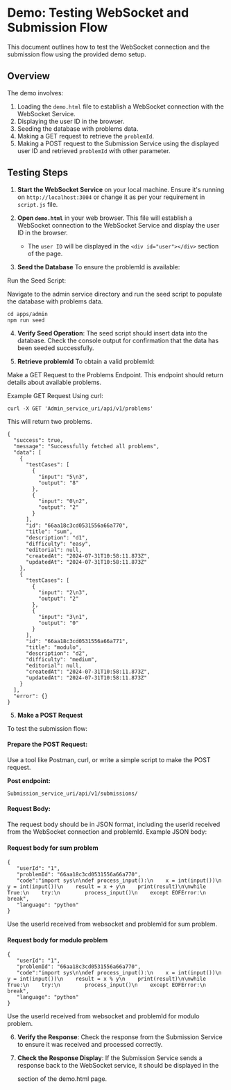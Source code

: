 # Demo: Testing WebSocket and Submission Flow

This document outlines how to test the WebSocket connection and the submission flow using the provided demo setup.

## Overview

The demo involves:
1. Loading the `demo.html` file to establish a WebSocket connection with the WebSocket Service.
2. Displaying the user ID in the browser.
3. Seeding the database with problems data.
4. Making a GET request to retrieve the `problemId`.
5. Making a POST request to the Submission Service using the displayed user ID and retrieved `problemId` with other parameter.

## Testing Steps

1. **Start the WebSocket Service** on your local machine. Ensure it's running on `http://localhost:3004` or change it as per your requirement in `script.js` file.

2. **Open `demo.html`** in your web browser. This file will establish a WebSocket connection to the WebSocket Service and display the user ID in the browser.

   - The `user ID` will be displayed in the `<div id="user"></div>` section of the page.

3. **Seed the Database**
To ensure the problemId is available:

Run the Seed Script:

Navigate to the admin service directory and run the seed script to populate the database with problems data.
```
cd apps/admin
npm run seed
```
4. **Verify Seed Operation**: The seed script should insert data into the database. Check the console output for confirmation that the data has been seeded successfully.

5. **Retrieve problemId**
To obtain a valid problemId:

Make a GET Request to the Problems Endpoint. This endpoint should return details about available problems.

Example GET Request Using curl:
```
curl -X GET 'Admin_service_uri/api/v1/problems'
```

This will return two problems.
```
{
  "success": true,
  "message": "Successfully fetched all problems",
  "data": [
    {
      "testCases": [
        {
          "input": "5\n3",
          "output": "8"
        },
        {
          "input": "0\n2",
          "output": "2"
        }
      ],
      "id": "66aa18c3cd0531556a66a770",
      "title": "sum",
      "description": "d1",
      "difficulty": "easy",
      "editorial": null,
      "createdAt": "2024-07-31T10:58:11.873Z",
      "updatedAt": "2024-07-31T10:58:11.873Z"
    },
    {
      "testCases": [
        {
          "input": "2\n3",
          "output": "2"
        },
        {
          "input": "3\n1",
          "output": "0"
        }
      ],
      "id": "66aa18c3cd0531556a66a771",
      "title": "modulo",
      "description": "d2",
      "difficulty": "medium",
      "editorial": null,
      "createdAt": "2024-07-31T10:58:11.873Z",
      "updatedAt": "2024-07-31T10:58:11.873Z"
    }
  ],
  "error": {}
}
```

5. **Make a POST Request**

To test the submission flow:

#### Prepare the POST Request:
Use a tool like Postman, curl, or write a simple script to make the POST request.

**Post endpoint:**
```
Submission_service_uri/api/v1/submissions/
```

#### Request Body:
The request body should be in JSON format, including the userId received from the WebSocket connection and problemId.
Example JSON body:
#### Request body for sum problem
``` 
{
   "userId": "1",
   "problemId": "66aa18c3cd0531556a66a770",
   "code":"import sys\n\ndef process_input():\n    x = int(input())\n    y = int(input())\n    result = x + y\n    print(result)\n\nwhile True:\n    try:\n        process_input()\n    except EOFError:\n        break",
   "language": "python"
} 
```
Use the userId received from websocket and problemId for sum problem.
#### Request body for modulo problem
```
{
   "userId": "1",
   "problemId": "66aa18c3cd0531556a66a770",
   "code":"import sys\n\ndef process_input():\n    x = int(input())\n    y = int(input())\n    result = x % y\n    print(result)\n\nwhile True:\n    try:\n        process_input()\n    except EOFError:\n        break",
   "language": "python"
} 
```
Use the userId received from websocket and problemId for modulo problem.

6. **Verify the Response**: Check the response from the Submission Service to ensure it was received and processed correctly.

7. **Check the Response Display**: If the Submission Service sends a response back to the WebSocket service, it should be displayed in the <div id="submission"></div> section of the demo.html page.